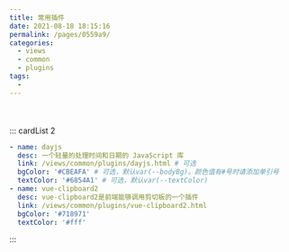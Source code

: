 ```yaml
---
title: 常用插件
date: 2021-08-18 18:15:16
permalink: /pages/0559a9/
categories:
  - views
  - common
  - plugins
tags:
  - 
---
```


<div style='margin-top:50px'></div>

::: cardList 2
```yaml
- name: dayjs
  desc: 一个轻量的处理时间和日期的 JavaScript 库
  link: /views/common/plugins/dayjs.html # 可选
  bgColor: '#CBEAFA' # 可选，默认var(--bodyBg)。颜色值有#号时请添加单引号
  textColor: '#6854A1' # 可选，默认var(--textColor)
- name: vue-clipboard2
  desc: vue-clipboard2是前端能够调用剪切板的一个插件
  link: /views/common/plugins/vue-clipboard2.html
  bgColor: '#718971'
  textColor: '#fff'
```
:::